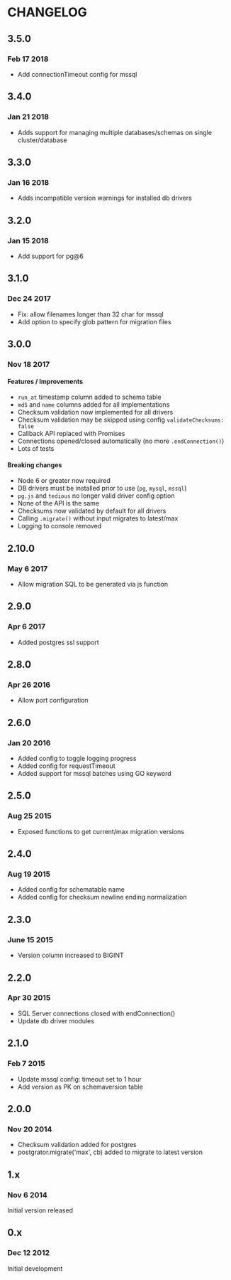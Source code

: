 # CHANGELOG

## 3.5.0

### Feb 17 2018

* Add connectionTimeout config for mssql

## 3.4.0

### Jan 21 2018

* Adds support for managing multiple databases/schemas on single
  cluster/database

## 3.3.0

### Jan 16 2018

* Adds incompatible version warnings for installed db drivers

## 3.2.0

### Jan 15 2018

* Add support for pg@6

## 3.1.0

### Dec 24 2017

* Fix: allow filenames longer than 32 char for mssql
* Add option to specify glob pattern for migration files

## 3.0.0

### Nov 18 2017

#### Features / Improvements

* `run_at` timestamp column added to schema table
* `md5` and `name` columns added for all implementations
* Checksum validation now implemented for all drivers
* Checksum validation may be skipped using config `validateChecksums: false`
* Callback API replaced with Promises
* Connections opened/closed automatically (no more `.endConnection()`)
* Lots of tests

#### Breaking changes

* Node 6 or greater now required
* DB drivers must be installed prior to use (`pg`, `mysql`, `mssql`)
* `pg.js` and `tedious` no longer valid driver config option
* None of the API is the same
* Checksums now validated by default for all drivers
* Calling `.migrate()` without input migrates to latest/max
* Logging to console removed

## 2.10.0

### May 6 2017

* Allow migration SQL to be generated via js function

## 2.9.0

### Apr 6 2017

* Added postgres ssl support

## 2.8.0

### Apr 26 2016

* Allow port configuration

## 2.6.0

### Jan 20 2016

* Added config to toggle logging progress
* Added config for requestTimeout
* Added support for mssql batches using GO keyword

## 2.5.0

### Aug 25 2015

* Exposed functions to get current/max migration versions

## 2.4.0

### Aug 19 2015

* Added config for schematable name
* Added config for checksum newline ending normalization

## 2.3.0

### June 15 2015

* Version column increased to BIGINT

## 2.2.0

### Apr 30 2015

* SQL Server connections closed with endConnection()
* Update db driver modules

## 2.1.0

### Feb 7 2015

* Update mssql config: timeout set to 1 hour
* Add version as PK on schemaversion table

## 2.0.0

### Nov 20 2014

* Checksum validation added for postgres
* postgrator.migrate('max', cb) added to migrate to latest version

## 1.x

### Nov 6 2014

Initial version released

## 0.x

### Dec 12 2012

Initial development
